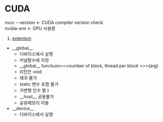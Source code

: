
# CUDA<a name ="TOP"></a> 

nvcc --version <- CUDA compiler version check  
nvidia-smi <- GPU 사용량 


1. [extention](#extension)

+ \_\_global\_\_
  * 디바이스에서 실행  
  * 커널함수에 지정
  * \_\_global\_\_ functuon<<<number of block, thread per block >>>(arg)
  * 리턴은 void
  * 재귀 불가
  * static 변수 포함 불가
  * 가변형 인수 붉ㅏ
  * \_\_host\_\_ 공용불가
  * 공유메모리 이용
+ \_\_device\_\_
  * 다바이스에서 실행







